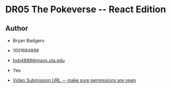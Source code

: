 
# DR05 The Pokeverse -- React Edition

## Author

* Bryan Badgero
* 1001684888
* bxb4888@mavs.uta.edu
* Yes

* [Video Submission URL -- make sure permissions are open](https://drive.google.com/drive/folders/1fpwXOv8-Xk_HSWV1Lfi1NpcraLYJkJrp?usp=sharing)
